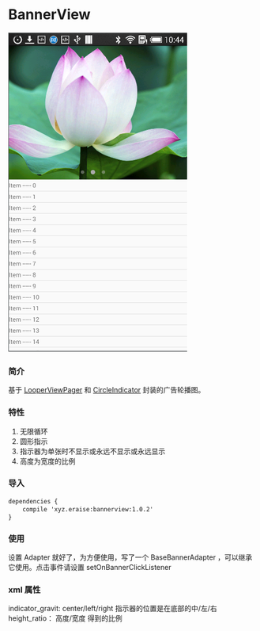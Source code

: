 # BannerView

![Demo](https://github.com/epolar/BannerView/blob/master/screenshot/screenshot-1.png?raw=true)

### 简介
基于 [LooperViewPager](https://github.com/imbryk/LoopingViewPager) 和 [CircleIndicator](https://github.com/ongakuer/CircleIndicator) 封装的广告轮播图。

### 特性
1. 无限循环
2. 圆形指示
3. 指示器为单张时不显示或永远不显示或永远显示
4. 高度为宽度的比例

### 导入
```
dependencies {
    compile 'xyz.eraise:bannerview:1.0.2'
}
```

### 使用
设置 Adapter 就好了，为方便使用，写了一个 BaseBannerAdapter ，可以继承它使用。点击事件请设置 setOnBannerClickListener

### xml 属性
indicator_gravit: center/left/right 指示器的位置是在底部的中/左/右</br>
height_ratio： 高度/宽度 得到的比例